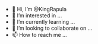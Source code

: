 - 👋 Hi, I’m @KingRapula
- 👀 I’m interested in ...
- 🌱 I’m currently learning ...
- 💞️ I’m looking to collaborate on ...
- 📫 How to reach me ...

<!---
KingRapula/KingRapula is a ✨ special ✨ repository because its `README.md` (this file) appears on your GitHub profile.
You can click the Preview link to take a look at your changes.
--->
